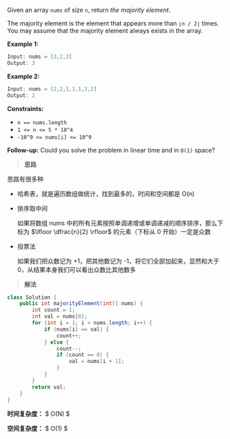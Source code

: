 Given an array `nums` of size `n`, return *the majority element*.

The majority element is the element that appears more than `⌊n / 2⌋` times. You may assume that the majority element always exists in the array.

 

**Example 1:**

```java
Input: nums = [3,2,3]
Output: 3
```

**Example 2:**

```java
Input: nums = [2,2,1,1,1,2,2]
Output: 2
```

 

**Constraints:**

- `n == nums.length`
- `1 <= n <= 5 * 10^4`
- `-10^9 <= nums[i] <= 10^9`

 

**Follow-up:** Could you solve the problem in linear time and in `O(1)` space?



> **思路**

思路有很多种

- 哈希表，就是遍历数组做统计，找到最多的，时间和空间都是 O(n)

- 排序取中间

  如果将数组 nums 中的所有元素按照单调递增或单调递减的顺序排序，那么下标为 $\lfloor \dfrac{n}{2} \rfloor$ 的元素（下标从 0 开始）一定是众数

- 投票法

  如果我们把众数记为 +1，把其他数记为 -1，将它们全部加起来，显然和大于0，从结果本身我们可以看出众数比其他数多



> **解法**

```java
class Solution {
    public int majorityElement(int[] nums) {
        int count = 1;
        int val = nums[0];
        for (int i = 1; i < nums.length; i++) {
            if (nums[i] == val) {
                count++;
            } else {
                count--;
                if (count == 0) {
                    val = nums[i + 1];
                }
            }
        }
        return val;
    }
}
```

**时间复杂度：** $ O(N) $

**空间复杂度：** $ O(1) $
